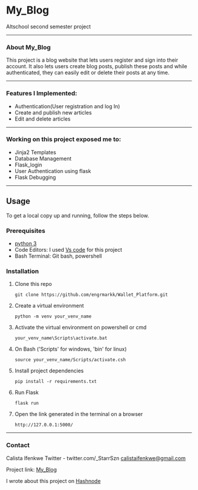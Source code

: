 # My_Blog
Altschool second semester project

----

### About My_Blog

This project is a blog website that lets users register and sign into their account. It also lets users create blog posts, publish these posts and while authenticated, they can easily edit or delete their posts at any time.

----

### Features I Implemented:
* Authentication(User registration and log In)
* Create and publish new articles
* Edit and delete articles
----

### Working on this project exposed me to:
* Jinja2 Templates
* Database Management
* Flask_login
* User Authentication using flask
* Flask Debugging

----

## Usage 
To get a local copy up and running, follow the steps below.


### Prerequisites

* [python 3](https://www.python.org/downloads/)
* Code Editors: I used [Vs code](https://code.visualstudio.com/) for this project
* Bash Terminal: Git bash, powershell


### Installation
1. Clone this repo


    `git clone https://github.com/engrmarkk/Wallet_Platform.git`
  
  
1. Create a virtual environment


    `python -m venv your_venv_name`
  
  
1. Activate the virtual environment on powershell or cmd


    `your_venv_name\Scripts\activate.bat`
  
  
1. On Bash ('Scripts' for windows, 'bin' for linux)

  
    `source your_venv_name/Scripts/activate.csh`
  
  
1. Install project dependencies
  
  
    `pip install -r requirements.txt`
    
    
   
1. Run Flask 

  
    `flask run`
  
  
1. Open the link generated in the terminal on a browser
  
  
    `http://127.0.0.1:5000/`
  
  
  
----
      
  
  ### Contact
  Calista Ifenkwe Twitter - twitter.com/_StarrSzn [<i class="fa-brands fa-twitter"></i>]("twitter.com/_StarrSzn")   calistaifenkwe@gmail.com
  
  Project link: [My_Blog](https://github.com/TechyStarr/Blog)
  
  I wrote about this project on [Hashnode](https://starr.hashnode.dev/create-a-beginner-friendly-blog-website-using-flask-a-python-framework#heading-connect-to-the-database-using-sqlmodel)
  
  
  
